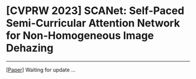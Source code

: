 # [CVPRW 2023] SCANet: Self-Paced Semi-Curricular Attention Network for Non-Homogeneous Image Dehazing

---
[[Paper](http://arxiv.org/abs/2304.08444)]
Waiting for update ...
